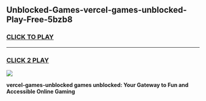 
## Unblocked-Games-vercel-games-unblocked-Play-Free-5bzb8
<h3>
<a href="https://premium76.site?title=vercel-games-unblocked&ref=19M">CLICK TO PLAY</a></h3>
<hr>

<h3>
<a href="https://premium76.site?title=vercel-games-unblocked&ref=19M">CLICK 2 PLAY</a>
  
</h3>

<a href="https://premium76.site?title=vercel-games-unblocked&ref=19M"><img src="https://clearcache.store/games.png"></a>


**vercel-games-unblocked games unblocked: Your Gateway to Fun and Accessible Online Gaming**
